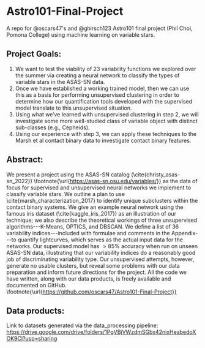 # Astro101-Final-Project
A repo for @oscars47's and @ghirsch123 Astro101 final project (Phil Choi, Pomona College) using machine learning on variable stars.

## Project Goals:
1. We want to test the viability of 23 variability functions we explored over the summer via creating a neural network to classify the types of variable stars in the ASAS-SN data.
2. Once we have established a working trained model, then we can use this as a basis for performing unsupervised clustering in order to determine how our quantification tools developed with the supervised model translate to this unsupervised situation. 
3. Using what we’ve learned with unsupervised clustering in step 2, we will investigate some more well-studied class of variable object with distinct sub-classes (e.g., Cepheids).
4. Using our experience with step 3, we can apply these techniques to the Marsh et al contact binary data to investigate contact binary features.

## Abstract:
We present a project using the ASAS-SN catalog (\cite{christy_asas-sn_2022}) \footnote{\url{https://asas-sn.osu.edu/variables/}} as the data of focus for supervised and unsupervised neural networks we implement to classify variable stars. We outline a plan to use \cite{marsh_characterization_2017} to identify unique subclusters within the contact binary systems. We give an example neural network using the famous iris dataset (\cite{kaggle_iris_2017}) as an illustration of our technique; we also describe the theoretical workings of three unsupervised algorithms---K-Means, OPTICS, and DBSCAN. We define a list of 36 variability indices---included with formulae and comments in the Appendix---to quantify lightcurves, which serves as the actual input data for the networks. Our supervised model has $> 85\%$ accuracy when run on unseen ASAS-SN data, illustrating that our variability indices do a reasonably good job of discriminating variability type. Our unsupervised attempts, however, generate no usable clusters, but reveal some problems with our data preparation and inform future directions for the project. All the code we have written, along with our data products, is freely available and documented on GitHub. \footnote{\url{https://github.com/oscars47/Astro101-Final-Project}}

## Data products:
Link to datasets generated via the data_processing pipeline: https://drive.google.com/drive/folders/1PgVBjVWzdmSGbx42nixHeabedoXOK9Cl?usp=sharing
